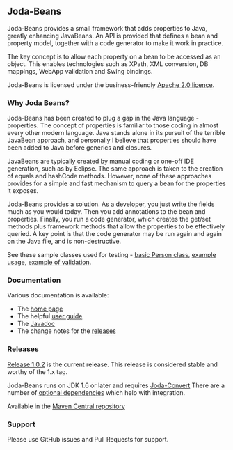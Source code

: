 Joda-Beans
------------

Joda-Beans provides a small framework that adds properties to Java, greatly enhancing JavaBeans.
An API is provided that defines a bean and property model, together with a code generator to make it work in practice.

The key concept is to allow each property on a bean to be accessed as an object.
This enables technologies such as XPath, XML conversion, DB mappings, WebApp validation and Swing bindings.

Joda-Beans is licensed under the business-friendly [Apache 2.0 licence](http://www.joda.org/joda-beans/license.html).


### Why Joda Beans?

Joda-Beans has been created to plug a gap in the Java language - properties.
The concept of properties is familiar to those coding in almost every other modern language.
Java stands alone in its pursuit of the terrible JavaBean approach, and personally I believe that
properties should have been added to Java before generics and closures.

JavaBeans are typically created by manual coding or one-off IDE generation, such as by Eclipse.
The same approach is taken to the creation of equals and hashCode methods.
However, none of these approaches provides for a simple and fast mechanism to query a bean for the properties it exposes.

Joda-Beans provides a solution. As a developer, you just write the fields much as you would today.
Then you add annotations to the bean and properties.
Finally, you run a code generator, which creates the get/set methods plus framework methods that allow the properties
to be effectively queried.
A key point is that the code generator may be run again and again on the Java file, and is non-destructive.

See these sample classes used for testing -
[basic Person class](https://github.com/JodaOrg/joda-beans/blob/v0.8/src/test/java/org/joda/beans/gen/Person.java#L43),
[example usage](https://github.com/JodaOrg/joda-beans/blob/v0.8/src/test/java/org/joda/beans/Examples.java#L25),
[example of validation](https://github.com/JodaOrg/joda-beans/blob/v0.8/src/test/java/org/joda/beans/gen/ValidateBean.java#L38).


### Documentation
Various documentation is available:

* The [home page](http://www.joda.org/joda-beans/)
* The helpful [user guide](http://www.joda.org/joda-beans/userguide.html)
* The [Javadoc](http://www.joda.org/joda-beans/apidocs/index.html)
* The change notes for the [releases](http://www.joda.org/joda-beans/changes-report.html)


### Releases
[Release 1.0.2](http://www.joda.org/joda-beans/download.html) is the current release.
This release is considered stable and worthy of the 1.x tag.

Joda-Beans runs on JDK 1.6 or later and requires [Joda-Convert](https://github.com/JodaOrg/joda-convert/)
There are a number of [optional dependencies](http://www.joda.org/joda-beans/dependencies.html) which help with integration.

Available in the [Maven Central repository](http://search.maven.org/#artifactdetails|org.joda|joda-beans|1.0.2|jar)


### Support
Please use GitHub issues and Pull Requests for support.
